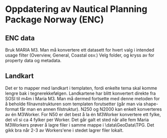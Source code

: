 # Oppdatering av Nautical Planning Package Norway (ENC)

## ENC data
Bruk MARIA M3. Man må konvertere ett datasett for hvert valg i intended usage filter (Overview, General, Coastal osv.) Velg folder, og kryss av for property data og metadata.

## Landkart

Det er to mapper med landkart i templaten, fordi enkelte tema skal komme lengre bak i tegnerekkefølgen. Landkartene har blitt konvertert direkte fra SOSI til m4m i Maria M3. Man må dermed fortsette med denne metoden for å beholde filnavnstrukturen som templaten forutsetter (går man via shape-format får man en annen filstruktur). N250 og N2000 kan enkelt konverteres av én M3Worker. For N50 er det best å la én M3Worker konvertere ett fylke, det vil si ca 4 fylker per Worker. Det går galt et sted når alle fem Maria M3Workers prøver å lagre filer i samme mappe i \\data\GeoData\TPG. Det gikk bra når 2-3 av Workers'ene i stedet lagrer filer lokalt.





